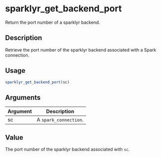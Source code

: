 # sparklyr_get_backend_port


Return the port number of a sparklyr backend.




## Description

Retrieve the port number of the sparklyr backend associated with a Spark
connection.





## Usage
```r
sparklyr_get_backend_port(sc)
```




## Arguments


Argument      |Description
------------- |----------------
sc | A ``spark_connection``.





## Value

The port number of the sparklyr backend associated with ``sc``.





